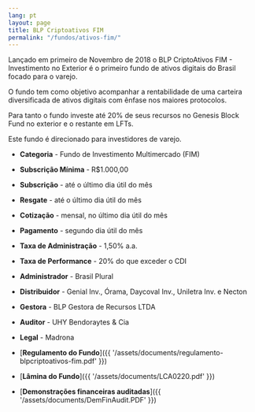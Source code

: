 ```yaml
---
lang: pt
layout: page
title: BLP Criptoativos FIM
permalink: "/fundos/ativos-fim/"
---
```


Lançado em primeiro de Novembro de 2018 o BLP CriptoAtivos FIM - Investimento no Exterior é o primeiro fundo de ativos digitais do Brasil focado para o varejo.

O fundo tem como objetivo acompanhar a rentabilidade de uma carteira diversificada de ativos digitais com ênfase nos maiores protocolos.

Para tanto o fundo investe até 20% de seus recursos no Genesis Block Fund no exterior e o restante em LFTs.

Este fundo é direcionado para investidores de varejo.

- **Categoria** - Fundo de Investimento Multimercado (FIM)
- **Subscrição Mínima** - R$1.000,00
- **Subscrição** - até o último dia útil do mês
- **Resgate** - até o último dia útil do mês
- **Cotização** - mensal, no último dia útil do mês
- **Pagamento** - segundo dia útil do mês
- **Taxa de Administração** - 1,50% a.a.
- **Taxa de Performance** - 20% do que exceder o CDI
- **Administrador** - Brasil Plural
- **Distribuidor** - Genial Inv., Órama, Daycoval Inv., Uniletra Inv. e Necton
- **Gestora** - BLP Gestora de Recursos LTDA
- **Auditor** - UHY Bendoraytes & Cia
- **Legal** - Madrona 

- [**Regulamento do Fundo**]({{ '/assets/documents/regulamento-blpcriptoativos-fim.pdf' }})
- [**Lâmina do Fundo**]({{ '/assets/documents/LCA0220.pdf' }})
- [**Demonstrações financeiras auditadas**]({{ '/assets/documents/DemFinAudit.PDF' }})
